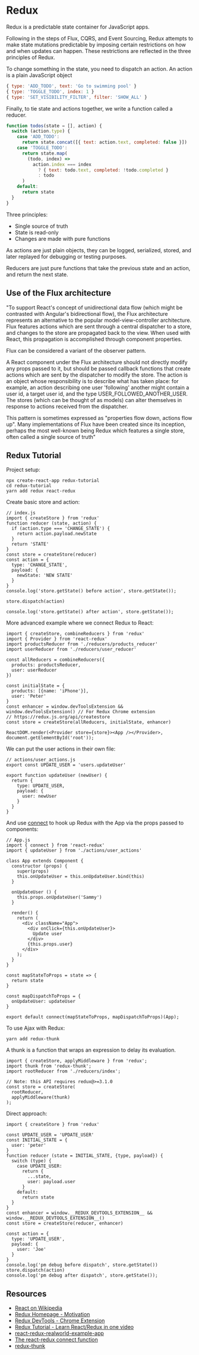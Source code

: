 # Redux

Redux is a predictable state container for JavaScript apps.

Following in the steps of Flux, CQRS, and Event Sourcing, Redux attempts to make state mutations predictable by imposing certain restrictions on how and when updates can happen. These restrictions are reflected in the three principles of Redux.

To change something in the state, you need to dispatch an action. An action is a plain JavaScript object

```javascript
{ type: 'ADD_TODO', text: 'Go to swimming pool' }
{ type: 'TOGGLE_TODO', index: 1 }
{ type: 'SET_VISIBILITY_FILTER', filter: 'SHOW_ALL' }
```

Finally, to tie state and actions together, we write a function called a reducer.

```javascript
function todos(state = [], action) {
  switch (action.type) {
    case 'ADD_TODO':
      return state.concat([{ text: action.text, completed: false }])
    case 'TOGGLE_TODO':
      return state.map(
        (todo, index) =>
          action.index === index
            ? { text: todo.text, completed: !todo.completed }
            : todo
      )
    default:
      return state
  }
}
```

Three principles:

* Single source of truth
* State is read-only
* Changes are made with pure functions

As actions are just plain objects, they can be logged, serialized, stored, and later replayed for debugging or testing purposes.

Reducers are just pure functions that take the previous state and an action, and return the next state.

## Use of the Flux architecture

"To support React's concept of unidirectional data flow (which might be contrasted with Angular's bidirectional flow), the Flux architecture represents an alternative to the popular model-view-controller architecture. Flux features actions which are sent through a central dispatcher to a store, and changes to the store are propagated back to the view. When used with React, this propagation is accomplished through component properties.

Flux can be considered a variant of the observer pattern.

A React component under the Flux architecture should not directly modify any props passed to it, but should be passed callback functions that create actions which are sent by the dispatcher to modify the store. The action is an object whose responsibility is to describe what has taken place: for example, an action describing one user 'following' another might contain a user id, a target user id, and the type USER_FOLLOWED_ANOTHER_USER. The stores (which can be thought of as models) can alter themselves in response to actions received from the dispatcher.

This pattern is sometimes expressed as "properties flow down, actions flow up". Many implementations of Flux have been created since its inception, perhaps the most well-known being Redux which features a single store, often called a single source of truth"

## Redux Tutorial

Project setup:

```
npx create-react-app redux-tutorial
cd redux-tutorial
yarn add redux react-redux
```

Create basic store and action:

```babel
// index.js
import { createStore } from 'redux'
function reducer (state, action) {
  if (action.type === 'CHANGE_STATE') {
    return action.payload.newState
  }
  return 'STATE'
}
const store = createStore(reducer)
const action = {
  type: 'CHANGE_STATE',
  payload: {
    newState: 'NEW STATE'
  }
}
console.log('store.getState() before action', store.getState());

store.dispatch(action)

console.log('store.getState() after action', store.getState());
```

More advanced example where we connect Redux to React:

```babel
import { createStore, combineReducers } from 'redux'
import { Provider } from 'react-redux'
import productsReducer from './reducers/products_reducer'
import userReducer from './reducers/user_reducer'

const allReducers = combineReducers({
  products: productsReducer,
  user: userReducer
})

const initialState = {
  products: [{name: 'iPhone'}],
  user: 'Peter'
}
const enhancer = window.devToolsExtension && window.devToolsExtension() // For Redux Chrome extension
// https://redux.js.org/api/createstore
const store = createStore(allReducers, initialState, enhancer)

ReactDOM.render(<Provider store={store}><App /></Provider>, document.getElementById('root'));
```

We can put the user actions in their own file:

```babel
// actions/user_actions.js
export const UPDATE_USER = 'users.updateUser'

export function updateUser (newUser) {
  return {
    type: UPDATE_USER,
    payload: {
      user: newUser
    }
  }
}
```

And use [connect](https://react-redux.js.org/docs/api#connect) to hook up Redux with the App via
the props passed to components:

```babel
// App.js
import { connect } from 'react-redux'
import { updateUser } from './actions/user_actions'

class App extends Component {
  constructor (props) {
    super(props)
    this.onUpdateUser = this.onUpdateUser.bind(this)
  }

  onUpdateUser () {
    this.props.onUpdateUser('Sammy')
  }

  render() {
    return (
      <div className="App">
        <div onClick={this.onUpdateUser}>
          Update user
        </div>
        {this.props.user}
      </div>
    );
  }
}

const mapStateToProps = state => {
  return state
}

const mapDispatchToProps = {
  onUpdateUser: updateUser
}

export default connect(mapStateToProps, mapDispatchToProps)(App);
```

To use Ajax with Redux:

```
yarn add redux-thunk
```

A thunk is a function that wraps an expression to delay its evaluation.

```babel
import { createStore, applyMiddleware } from 'redux';
import thunk from 'redux-thunk';
import rootReducer from './reducers/index';

// Note: this API requires redux@>=3.1.0
const store = createStore(
  rootReducer,
  applyMiddleware(thunk)
);
```

Direct approach:

```babel
import { createStore } from 'redux'

const UPDATE_USER = 'UPDATE_USER'
const INITIAL_STATE = {
  user: 'peter'
}
function reducer (state = INITIAL_STATE, {type, payload}) {
  switch (type) {
    case UPDATE_USER:
      return {
        ...state,
        user: payload.user
      }
    default:
      return state
  }
}
const enhancer = window.__REDUX_DEVTOOLS_EXTENSION__ && window.__REDUX_DEVTOOLS_EXTENSION__()
const store = createStore(reducer, enhancer)

const action = {
  type: 'UPDATE_USER',
  payload: {
    user: 'Joe'
  }
}
console.log('pm debug before dispatch', store.getState())
store.dispatch(action)
console.log('pm debug after dispatch', store.getState());
```

## Resources

* [React on Wikipedia](https://en.wikipedia.org/wiki/React_(JavaScript_library))
* [Redux Homepage - Motivation](https://redux.js.org/introduction/motivation)
* [Redux DevTools - Chrome Extension](https://chrome.google.com/webstore/detail/redux-devtools/lmhkpmbekcpmknklioeibfkpmmfibljd)
* [Redux Tutorial - Learn React/Redux in one video](https://www.youtube.com/watch?v=OSSpVLpuVWA&t=606s)
* [react-redux-realworld-example-app](https://github.com/gothinkster/react-redux-realworld-example-app)
* [The react-redux connect function](https://react-redux.js.org/docs/api#connect)
* [redux-thunk](https://github.com/reduxjs/redux-thunk)
